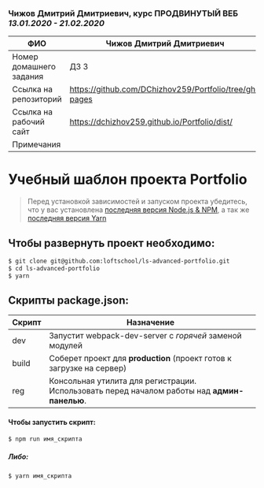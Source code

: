 ### Чижов Дмитрий Дмитриевич, курс **ПРОДВИНУТЫЙ ВЕБ** _13.01.2020 - 21.02.2020_

| **ФИО**                 | **Чижов Дмитрий Дмитриевич**                           |
| ----------------------- | ------------------------------------------------------ |
| Номер домашнего задания | ДЗ 3                                                   |
| Ссылка на репозиторий   | https://github.com/DChizhov259/Portfolio/tree/gh-pages |
| Ссылка на рабочий сайт  | https://dchizhov259.github.io/Portfolio/dist/          |
| Примечания              |                                                        |

# Учебный шаблон проекта Portfolio

> Перед установкой зависимостей и запуском проекта убедитесь, что у вас установлена [последняя версия Node.js & NPM](https://nodejs.org/en/download/current/), а так же
> [последняя версия Yarn](https://yarnpkg.com/ru/docs/install)

## Чтобы развернуть проект необходимо:

```sh
$ git clone git@github.com:loftschool/ls-advanced-portfolio.git
$ cd ls-advanced-portfolio
$ yarn
```

## Скрипты package.json:

| Скрипт | Назначение                                                                                   |
| ------ | -------------------------------------------------------------------------------------------- |
| dev    | Запустит webpack-dev-server с _горячей_ заменой модулей                                      |
| build  | Соберет проект для **production** (проект готов к загрузке на сервер)                        |
| reg    | Консольная утилита для регистрации. Использовать перед началом работы над **админ-панелью**. |

#### Чтобы запустить скрипт:

```sh
$ npm run имя_скрипта
```

##### Либо:

```sh
$ yarn имя_скрипта
```
